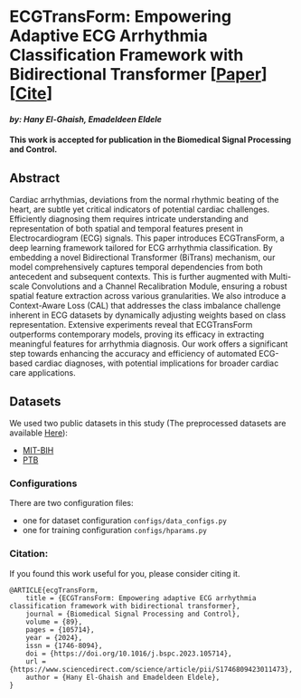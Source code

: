 # ECGTransForm: Empowering Adaptive ECG Arrhythmia Classification Framework with Bidirectional Transformer [[Paper](https://www.sciencedirect.com/science/article/pii/S1746809423011473)] [[Cite](#citation)]
#### *by: Hany El-Ghaish, Emadeldeen Eldele*
#### This work is accepted for publication in the Biomedical Signal Processing and Control.

## Abstract
Cardiac arrhythmias, deviations from the normal rhythmic beating of the heart, are subtle yet critical indicators of potential cardiac challenges. Efficiently diagnosing them requires intricate understanding and representation of both spatial and temporal features present in Electrocardiogram (ECG) signals. This paper introduces ECGTransForm, a deep learning framework tailored for ECG arrhythmia classification. By embedding a novel Bidirectional Transformer (BiTrans) mechanism, our model comprehensively captures temporal dependencies from both antecedent and subsequent contexts. This is further augmented with Multi-scale Convolutions and a Channel Recalibration Module, ensuring a robust spatial feature extraction across various granularities. We also introduce a Context-Aware Loss (CAL) that addresses the class imbalance challenge inherent in ECG datasets by dynamically adjusting weights based on class representation. Extensive experiments reveal that ECGTransForm outperforms contemporary models, proving its efficacy in extracting meaningful features for arrhythmia diagnosis. Our work offers a significant step towards enhancing the accuracy and efficiency of automated ECG-based cardiac diagnoses, with potential implications for broader cardiac care applications.


## Datasets
We used two public datasets in this study (The preprocessed datasets are available [Here](https://www.kaggle.com/datasets/shayanfazeli/heartbeat)):
- [MIT-BIH](https://www.physionet.org/content/mitdb/1.0.0/)
- [PTB](https://physionet.org/content/ptbdb/1.0.0/)

### Configurations
There are two configuration files: 
- one for dataset configuration `configs/data_configs.py`
- one for training configuration `configs/hparams.py`

### Citation:
If you found this work useful for you, please consider citing it.
```
@ARTICLE{ecgTransForm,
    title = {ECGTransForm: Empowering adaptive ECG arrhythmia classification framework with bidirectional transformer},
    journal = {Biomedical Signal Processing and Control},
    volume = {89},
    pages = {105714},
    year = {2024},
    issn = {1746-8094},
    doi = {https://doi.org/10.1016/j.bspc.2023.105714}, 
    url = {https://www.sciencedirect.com/science/article/pii/S1746809423011473},
    author = {Hany El-Ghaish and Emadeldeen Eldele},
}
```

